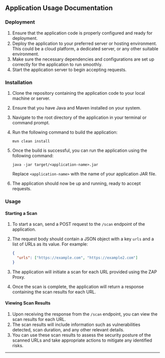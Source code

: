 ## Application Usage Documentation

### Deployment

1. Ensure that the application code is properly configured and ready for deployment.
2. Deploy the application to your preferred server or hosting environment. This could be a cloud platform, a dedicated server, or any other suitable environment.
3. Make sure the necessary dependencies and configurations are set up correctly for the application to run smoothly.
4. Start the application server to begin accepting requests.

### Installation

1. Clone the repository containing the application code to your local machine or server.
2. Ensure that you have Java and Maven installed on your system.
3. Navigate to the root directory of the application in your terminal or command prompt.
4. Run the following command to build the application:

   ```
   mvn clean install
   ```

5. Once the build is successful, you can run the application using the following command:

   ```
   java -jar target/<application-name>.jar
   ```

   Replace `<application-name>` with the name of your application JAR file.

6. The application should now be up and running, ready to accept requests.

### Usage

#### Starting a Scan

1. To start a scan, send a POST request to the `/scan` endpoint of the application.
2. The request body should contain a JSON object with a key `urls` and a list of URLs as its value. For example:

   ```json
   {
     "urls": ["https://example.com", "https://example2.com"]
   }
   ```

3. The application will initiate a scan for each URL provided using the ZAP Proxy.
4. Once the scan is complete, the application will return a response containing the scan results for each URL.

#### Viewing Scan Results

1. Upon receiving the response from the `/scan` endpoint, you can view the scan results for each URL.
2. The scan results will include information such as vulnerabilities detected, scan duration, and any other relevant details.
3. You can use these scan results to assess the security posture of the scanned URLs and take appropriate actions to mitigate any identified risks.

---
